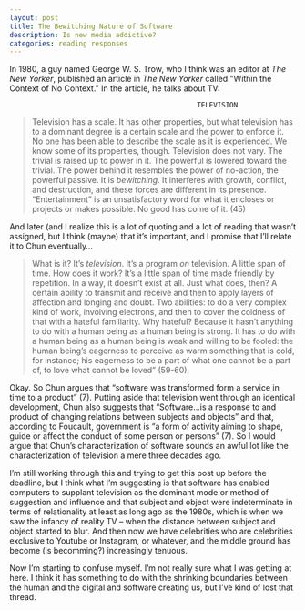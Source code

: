 ```yaml
---
layout: post
title: The Bewitching Nature of Software
description: Is new media addictive?
categories: reading responses
---
```

In 1980, a guy named George W. S. Trow, who I think was an editor at *The New Yorker*, published an article in *The New Yorker* called "Within the Context of No Context." In the article, he talks about TV:

                                                  TELEVISION

>Television has a scale. It has other properties, but what television has to a dominant degree is a certain scale and the power to enforce it. No one has been able to describe the scale as it is experienced. We know some of its properties, though.
	Television does not vary. The trivial is raised up to power in it. The powerful is lowered toward the trivial.
	The power behind it resembles the power of no-action, the powerful passive.
	It is *bewitching*.
	It interferes with growth, conflict, and destruction, and these forces are different in its presence.
	“Entertainment” is an unsatisfactory word for what it encloses or projects or makes possible.
	No good has come of it. (45)

And later (and I realize this is a lot of quoting and a lot of reading that wasn’t assigned, but I think (maybe) that it’s important, and I promise that I’ll relate it to Chun eventually…

>What is it? It’s *television*. It’s a program *on* television. A little span of time. How does it work? It’s a little span of time made friendly by repetition. In a way, it doesn’t exist at all. Just what does, then? A certain ability to transmit and receive and then to apply layers of affection and longing and doubt. Two abilities: to do a very complex kind of work, involving electrons, and then to cover the coldness of that with a hateful familiarity. Why hateful? Because it hasn’t anything to do with a human being as a human being is strong. It has to do with a human being as a human being is weak and willing to be fooled: the human being’s eagerness to perceive as warm something that is cold, for instance; his eagerness to be a part of what one cannot be a part of, to love what cannot be loved” (59-60).

Okay. So Chun argues that “software was transformed form a service in time to a product” (7). Putting aside that television went through an identical development, Chun also suggests that “Software…is a response to and product of changing relations between subjects and objects” and that, according to Foucault, government is “a form of activity aiming to shape, guide or affect the conduct of some person or persons” (7). So I would argue that Chun’s characterization of software sounds an awful lot like the characterization of television a mere three decades ago. 

I’m still working through this and trying to get this post up before the deadline, but I think what I’m suggesting is that software has enabled computers to supplant television as the dominant mode or method of suggestion and influence and that subject and object were indeterminate in terms of relationality at least as long ago as the 1980s, which is when we saw the infancy of reality TV – when the distance between subject and object started to blur. And then now we have celebrities who are celebrities exclusive to Youtube or Instagram, or whatever, and the middle ground has become (is becomming?) increasingly tenuous.

Now I’m starting to confuse myself. I’m not really sure what I was getting at here. I think it has something to do with the shrinking boundaries between the human and the digital and software creating us, but I’ve kind of lost that thread. 
